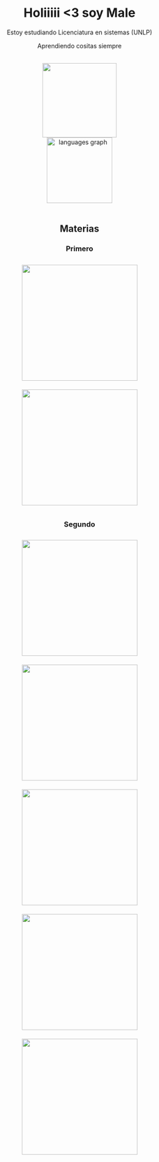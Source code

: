 <h1 align="center">Holiiiii <3 soy Male</h1>

<p align="center">Estoy estudiando Licenciatura  en sistemas (UNLP)</p>
<p align="center">Aprendiendo cositas siempre</p>

<br clear="both">

<div align="center">
  <img height="170" src="https://media1.tenor.com/m/RS644aE7pucAAAAd/marceline.gif"  />
</div>

<div align="center">
  <img src="https://github-readme-stats.vercel.app/api/top-langs?username=maledattoli&locale=es&hide_title=false&layout=compact&card_width=320&langs_count=5&theme=nightowl&hide_border=false&order=2" height="150" alt="languages graph"  />
</div>



<br clear="both">

<h2 align="center">Materias</h2>

<div align="center">
  <h3 align="center"><b>Primero</b></h3>
  <a href="https://github.com/maledattoli/ARQUI">
        <img width="265" src="https://denvercoder1-github-readme-stats.vercel.app/api/pin/?username=maledattoli&repo=ARQUI&theme=nightowl&bg_color=1F222E&icon_color=F8D866&show_icons=false&border_color=6a0dad&cache_seconds=0" style="margin: 10px;">
    </a>
  <a href="https://github.com/maledattoli/TALLER">
        <img width="265" src="https://denvercoder1-github-readme-stats.vercel.app/api/pin/?username=maledattoli&repo=TALLER&theme=nightowl&bg_color=1F222E&icon_color=F8D866&show_icons=false&border_color=6a0dad&cache_seconds=0" style="margin: 10px;">
    </a>
 </div> 
 
<div align="center">
  <h3 align="center"><b>Segundo</b></h3>
  <a href="https://github.com/maledattoli/AYED">
        <img width="265" src="https://denvercoder1-github-readme-stats.vercel.app/api/pin/?username=maledattoli&repo=AYED&theme=nightowl&bg_color=1F222E&icon_color=F8D866&show_icons=false&border_color=6a0dad&cache_seconds=0" style="margin: 10px;">
    </a>
  <a href="https://github.com/maledattoli/FOD">
        <img width="265" src="https://denvercoder1-github-readme-stats.vercel.app/api/pin/?username=maledattoli&repo=FOD&theme=nightowl&bg_color=1F222E&icon_color=F8D866&show_icons=false&border_color=6a0dad&cache_seconds=0" style="margin: 10px;">
    </a>
  <a href="https://github.com/maledattoli/OO1">
        <img width="265" src="https://denvercoder1-github-readme-stats.vercel.app/api/pin/?username=maledattoli&repo=OO1&theme=nightowl&bg_color=1F222E&icon_color=F8D866&show_icons=false&border_color=6a0dad&cache_seconds=0" style="margin: 10px;">
    </a>
  <a href="https://github.com/maledattoli/INGE-1">
        <img width="265" src="https://denvercoder1-github-readme-stats.vercel.app/api/pin/?username=maledattoli&repo=INGE-1&theme=nightowl&bg_color=1F222E&icon_color=F8D866&show_icons=false&border_color=6a0dad&cache_seconds=0" style="margin: 10px;">
    </a>
  <a href="https://github.com/maledattoli/ISO">
        <img width="265" src="https://denvercoder1-github-readme-stats.vercel.app/api/pin/?username=maledattoli&repo=ISO&theme=nightowl&bg_color=1F222E&icon_color=F8D866&show_icons=false&border_color=6a0dad&cache_seconds=0" style="margin: 10px;">
    </a>
</div>

###
